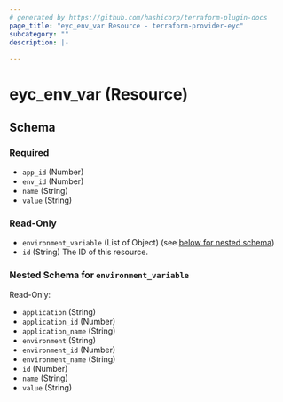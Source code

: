 ```yaml
---
# generated by https://github.com/hashicorp/terraform-plugin-docs
page_title: "eyc_env_var Resource - terraform-provider-eyc"
subcategory: ""
description: |-
  
---
```


# eyc_env_var (Resource)

<!-- schema generated by tfplugindocs -->
## Schema

### Required

- `app_id` (Number)
- `env_id` (Number)
- `name` (String)
- `value` (String)

### Read-Only

- `environment_variable` (List of Object) (see [below for nested schema](#nestedatt--environment_variable))
- `id` (String) The ID of this resource.

<a id="nestedatt--environment_variable"></a>
### Nested Schema for `environment_variable`

Read-Only:

- `application` (String)
- `application_id` (Number)
- `application_name` (String)
- `environment` (String)
- `environment_id` (Number)
- `environment_name` (String)
- `id` (Number)
- `name` (String)
- `value` (String)

